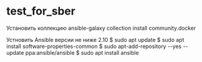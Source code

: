 # test_for_sber

Установить коллекцию ansible-galaxy collection install community.docker

Устновить Ansible версии не ниже 2.10
$ sudo apt update
$ sudo apt install software-properties-common
$ sudo apt-add-repository --yes --update ppa:ansible/ansible
$ sudo apt install ansible
